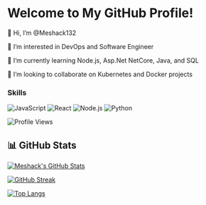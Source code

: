 # Welcome to My GitHub Profile!

👋 Hi, I’m @Meshack132

👀 I’m interested in DevOps and Software Engineer

🌱 I’m currently learning Node.js, Asp.Net NetCore, Java, and SQL

💞️ I’m looking to collaborate on Kubernetes and Docker projects

### Skills
![JavaScript](https://img.shields.io/badge/-JavaScript-yellow)
![React](https://img.shields.io/badge/-React-blue)
![Node.js](https://img.shields.io/badge/-Node.js-green)
![Python](https://img.shields.io/badge/-Python-blue)

![Profile Views](https://komarev.com/ghpvc/?username=Meshack132&color=blue)

## 📊 GitHub Stats

[![Meshack's GitHub Stats](https://github-readme-stats.vercel.app/api?username=Meshack132&show_icons=true&theme=radical)](https://github.com/anuraghazra/github-readme-stats)

[![GitHub Streak](https://streak-stats.demolab.com?user=Meshack132&theme=radical)](https://git.io/streak-stats)

[![Top Langs](https://github-readme-stats.vercel.app/api/top-langs/?username=Meshack132&layout=compact&theme=radical)](https://github.com/anuraghazra/github-readme-stats)

